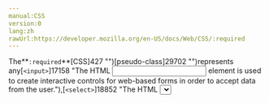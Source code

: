 ```yaml
---
manual:CSS
version:0
lang:zh
rawUrl:https://developer.mozilla.org/en-US/docs/Web/CSS/:required
---
```






The**`:required`**[CSS]427 "")[pseudo-class]29702 "")represents any[`<input>`]17158 "The HTML <input> element is used to create interactive controls for web-based forms in order to accept data from the user."),[`<select>`]18852 "The HTML <select> element represents a control that provides a menu of options:"), or[`<textarea>`]25792 "The HTML <textarea> element represents a multi-line plain-text editing control.")element that has the`[required]38131 "")`attribute set on it.


```
/* Selects any required <input> */
input:required {
  border: 1px dashed red;
}
```


This pseudo-class is useful for highlighting fields that must have valid data before a form can be submitted.



**Note:**The[`:optional`]34524 "The :optional CSS pseudo-class represents any <input>, <select>, or <textarea> element that does not have the required attribute set on it.")pseudo-class selects*optional*form fields.



## Syntax<a name="Syntax"></a>

```
:required
```

## Examples<a name="Examples"></a>


See[`:invalid`]34512 "The :invalid CSS pseudo-class represents any <input> or other <form> element whose contents fail to validate.")for an example.


## Accessibility concerns<a name="Accessibility_concerns"></a>


Mandatory[`<input>`]17158 "The HTML <input> element is used to create interactive controls for web-based forms in order to accept data from the user.")s should have the`[required]38131 "")`attribute applied to them. This will ensure that people navigating with the aid of assistive technology such as a screen reader will be able to understand which inputs need valid content to ensure a successful submission.



If the form also contains[optional]34524 "")inputs, required inputs should be indicated visually using a treatment that does not rely solely on color to convey meaning. Typically, descriptive text and/or an icon are used.


* [MDN Understanding WCAG, Guideline 3.3 explanations]38132 "")
* [Understanding Success Criterion 3.3.2 | W3C Understanding WCAG 2.0]38133 "")

## Specifications<a name="Specifications"></a>

Specification | Status | Comment 
 ---  |  ---  |  ---  | 
[HTML Living Standard<br></br><small>The definition of &#39;:required&#39; in that specification.</small>]31787 "") | Living Standard | No change. 
[HTML5<br></br><small>The definition of &#39;:required&#39; in that specification.</small>]31788 "") | Recommendation | Defines the semantics of HTML and constraint validation. 
[Selectors Level 4<br></br><small>The definition of &#39;:required&#39; in that specification.</small>]31329 "") | Working Draft | No change. 
[CSS Basic User Interface Module Level 3<br></br><small>The definition of &#39;:required&#39; in that specification.</small>]31330 "") | Proposed Recommendation | Defines the pseudo-class, but not the associated semantics. 


## Browser compatibility<a name="Browser_compatibility"></a>
[New compatibility tables are in beta<i></i>]3360 "")

 | <abbr>Desktop<i></i></abbr> | <abbr>Mobile<i></i></abbr> 
 | <abbr>Chrome<i></i></abbr> | <abbr>Edge<i></i></abbr> | <abbr>Firefox<i></i></abbr> | <abbr>Internet Explorer<i></i></abbr> | <abbr>Opera<i></i></abbr> | <abbr>Safari<i></i></abbr> | <abbr>Android webview<i></i></abbr> | <abbr>Chrome for Android<i></i></abbr> | <abbr>Edge Mobile<i></i></abbr> | <abbr>Firefox for Android<i></i></abbr> | <abbr>Opera for Android<i></i></abbr> | <abbr>iOS Safari<i></i></abbr> | <abbr>Samsung Internet<i></i></abbr> 
 ---  |  ---  |  ---  |  ---  |  ---  |  ---  |  ---  |  ---  |  ---  |  ---  |  ---  |  ---  |  ---  |  ---  | 
Basic support | <abbr>Full support</abbr>10 | <abbr>Full support</abbr>Yes | <abbr>Full support</abbr>4 | <abbr>Full support</abbr>10 | <abbr>Full support</abbr>10 | <abbr>Full support</abbr>5 | <abbr>Full support</abbr>4.4.4 | <abbr>?</abbr> | <abbr>Full support</abbr>Yes | <abbr>Full support</abbr>4 | <abbr>Full support</abbr>10 | <abbr>Full support</abbr>5 | <abbr>?</abbr> 


### Legend<a name="Legend"></a>
<dl><dt id=''><abbr>Full support</abbr></dt><dd>Full support</dd><dt id=''><abbr>Compatibility unknown</abbr></dt><dd>Compatibility unknown</dd></dl>

## See also<a name="See_also"></a>

* Other validation-related pseudo-classes:[`:optional`]34524 "The :optional CSS pseudo-class represents any <input>, <select>, or <textarea> element that does not have the required attribute set on it."),[`:invalid`]34512 "The :invalid CSS pseudo-class represents any <input> or other <form> element whose contents fail to validate."),[`:valid`]34532 "The :valid CSS pseudo-class represents any <input> or other <form> element whose contents validate successfully. This allows to easily make valid fields adopt an appearance that helps the user confirm that their data is formatted properly.")
* [Form data validation]30573 "")



